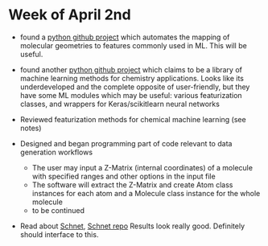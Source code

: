 # Week of April 2nd 

* found a [python github project](https://github.com/crcollins/molml) which automates the mapping of molecular geometries to features commonly used in ML. This will be useful.

* found another [python github project](https://github.com/hachmannlab/chemml) which claims to be a library of machine learning methods for chemistry applications. Looks like its underdeveloped and the complete opposite of user-friendly,
but they have some ML modules which may be useful: various featurization classes, and wrappers for Keras/scikitlearn neural networks

* Reviewed featurization methods for chemical machine learning (see notes)

* Designed and began programming part of code relevant to data generation workflows 
    * The user may input a Z-Matrix (internal coordinates) of a molecule with specified ranges and other options in the input file
    * The software will extract the Z-Matrix and create Atom class instances for each atom and a Molecule class instance for the whole molecule
    * to be continued
        
* Read about [Schnet](https://arxiv.org/pdf/1712.06113.pdf), [Schnet repo](https://github.com/atomistic-machine-learning/SchNet) Results look really good. Definitely should interface to this.

